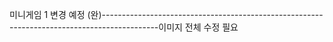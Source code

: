 <font class="papago-parent"><font class="papago-source" style="display:none;"># and
</font>미니게임 1 변경 예정 (완)</font><font class="papago-parent"><font class="papago-source" style="display:none;">--------------------------------------------------------------------------------------------
</font>--------------------------------------------------------------------------------------------</font><font class="papago-parent"><font class="papago-source" style="display:none;">이미지 전체 수정 필요
</font>이미지 전체 수정 필요</font>
